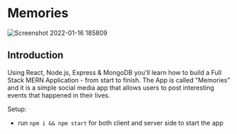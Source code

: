 # Memories

![Screenshot 2022-01-16 185809](https://user-images.githubusercontent.com/65590350/149662877-e3e88f1d-9a29-42f6-af3b-1e8298b584fb.png)


## Introduction


Using React, Node.js, Express & MongoDB you'll learn how to build a Full Stack MERN Application - from start to finish. The App is called "Memories" and it is a simple social media app that allows users to post interesting events that happened in their lives.


Setup:
- run ```npm i && npm start``` for both client and server side to start the app
